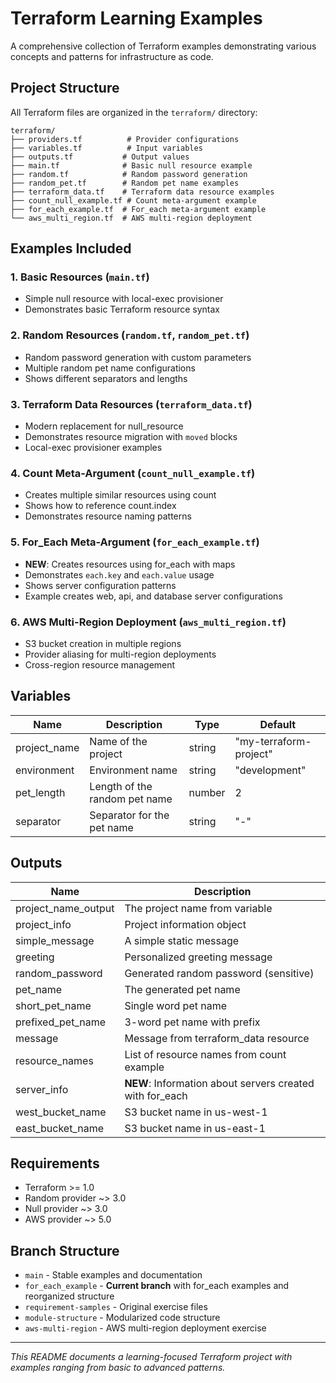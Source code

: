 # Terraform Learning Examples

A comprehensive collection of Terraform examples demonstrating various concepts and patterns for infrastructure as code.

## Project Structure

All Terraform files are organized in the `terraform/` directory:

```
terraform/
├── providers.tf          # Provider configurations
├── variables.tf          # Input variables
├── outputs.tf           # Output values
├── main.tf              # Basic null resource example
├── random.tf            # Random password generation
├── random_pet.tf        # Random pet name examples
├── terraform_data.tf    # Terraform data resource examples
├── count_null_example.tf # Count meta-argument example
├── for_each_example.tf  # For_each meta-argument example
└── aws_multi_region.tf  # AWS multi-region deployment
```

## Examples Included

### 1. Basic Resources (`main.tf`)
- Simple null resource with local-exec provisioner
- Demonstrates basic Terraform resource syntax

### 2. Random Resources (`random.tf`, `random_pet.tf`)
- Random password generation with custom parameters
- Multiple random pet name configurations
- Shows different separators and lengths

### 3. Terraform Data Resources (`terraform_data.tf`)
- Modern replacement for null_resource
- Demonstrates resource migration with `moved` blocks
- Local-exec provisioner examples

### 4. Count Meta-Argument (`count_null_example.tf`)
- Creates multiple similar resources using count
- Shows how to reference count.index
- Demonstrates resource naming patterns

### 5. For_Each Meta-Argument (`for_each_example.tf`)
- **NEW**: Creates resources using for_each with maps
- Demonstrates `each.key` and `each.value` usage
- Shows server configuration patterns
- Example creates web, api, and database server configurations

### 6. AWS Multi-Region Deployment (`aws_multi_region.tf`)
- S3 bucket creation in multiple regions
- Provider aliasing for multi-region deployments
- Cross-region resource management

## Variables

| Name | Description | Type | Default |
|------|-------------|------|---------|  
| project_name | Name of the project | string | "my-terraform-project" |
| environment | Environment name | string | "development" |
| pet_length | Length of the random pet name | number | 2 |
| separator | Separator for the pet name | string | "-" |

## Outputs

| Name | Description |
|------|-------------|
| project_name_output | The project name from variable |
| project_info | Project information object |
| simple_message | A simple static message |
| greeting | Personalized greeting message |
| random_password | Generated random password (sensitive) |
| pet_name | The generated pet name |
| short_pet_name | Single word pet name |
| prefixed_pet_name | 3-word pet name with prefix |
| message | Message from terraform_data resource |
| resource_names | List of resource names from count example |
| server_info | **NEW**: Information about servers created with for_each |
| west_bucket_name | S3 bucket name in us-west-1 |
| east_bucket_name | S3 bucket name in us-east-1 |

## Requirements

- Terraform >= 1.0
- Random provider ~> 3.0
- Null provider ~> 3.0
- AWS provider ~> 5.0

## Branch Structure

- `main` - Stable examples and documentation
- `for_each_example` - **Current branch** with for_each examples and reorganized structure
- `requirement-samples` - Original exercise files
- `module-structure` - Modularized code structure  
- `aws-multi-region` - AWS multi-region deployment exercise

---

*This README documents a learning-focused Terraform project with examples ranging from basic to advanced patterns.*
